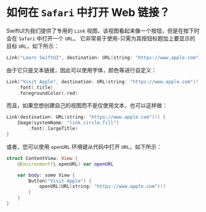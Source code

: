 如何在 `Safari` 中打开 Web 链接？
===

SwiftUI为我们提供了专用的 `Link` 视图，该视图看起来像一个按钮，但是在按下时会在 `Safari` 中打开一个 `URL`。 它非常易于使用-只需为其按钮标题加上要显示的目标 `URL`，如下所示：

```swift
Link("Learn SwiftUI", destination: URL(string: "https://www.apple.com")!)
```

由于它只是文本链接，因此可以使用字体，颜色等进行自定义：

```swift
Link("Visit Apple", destination: URL(string: "https://www.apple.com")!)
    .font(.title)
    .foregroundColor(.red)
```

而且，如果您想创建自己的视图而不是仅使用文本，也可以这样做：

```swift
Link(destination: URL(string: "https://www.apple.com")!) {
    Image(systemName: "link.circle.fill")
        .font(.largeTitle)
}
```

或者，您可以使用 `openURL` 环境键从代码中打开 `URL`，如下所示：

```swift
struct ContentView: View {
    @Environment(\.openURL) var openURL

    var body: some View {
        Button("Visit Apple") {
            openURL(URL(string: "https://www.apple.com")!)
        }
    }
}
```